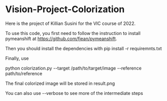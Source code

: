 # Vision-Project-Colorization

Here is the project of Killian Susini for the VIC course of 2022. 

To use this code, you first need to follow the instruction to install pymeanshift at https://github.com/fjean/pymeanshift.

Then you should install the dependencies with pip install -r requiremnts.txt

Finally, use 

python colorization.py --target /path/to/target/image --reference path/to/reference 

The final colorized image will be stored in result.png

You can also use --verbose to see more of the intermediate steps